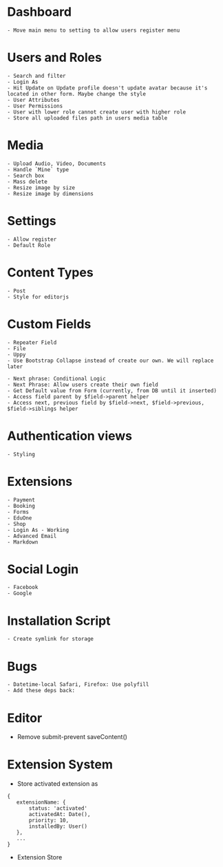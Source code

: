 # Dashboard
    - Move main menu to setting to allow users register menu

# Users and Roles
    - Search and filter
    - Login As
    - Hit Update on Update profile doesn't update avatar because it's located in other form. Maybe change the style
    - User Attributes
    - User Permissions
    - User with lower role cannot create user with higher role
    - Store all uploaded files path in users media table

# Media
    - Upload Audio, Video, Documents
    - Handle `Mine` type
    - Search box
    - Mass delete
    - Resize image by size
    - Resize image by dimensions

# Settings
    - Allow register
    - Default Role

# Content Types
    - Post
    - Style for editorjs

# Custom Fields    
    - Repeater Field
    - File
    - Uppy
    - Use Bootstrap Collapse instead of create our own. We will replace later
    
    - Next phrase: Conditional Logic
    - Next Phrase: Allow users create their own field
    - Get Default value from Form (currently, from DB until it inserted)
    - Access field parent by $field->parent helper
    - Access next, previous field by $field->next, $field->previous, $field->siblings helper

# Authentication views
    - Styling

# Extensions
    - Payment
    - Booking
    - Forms
    - EduOne
    - Shop
    - Login As - Working
    - Advanced Email
    - Markdown

# Social Login
    - Facebook
    - Google

# Installation Script
    - Create symlink for storage

# Bugs
    - Datetime-local Safari, Firefox: Use polyfill
    - Add these deps back:

# Editor
- Remove submit-prevent saveContent()

# Extension System
- Store activated extension as 
```
{
   extensionName: {
       status: 'activated'
       activatedAt: Date(),
       priority: 10,
       installedBy: User()
   },
   ...
}
```

- Extension Store

